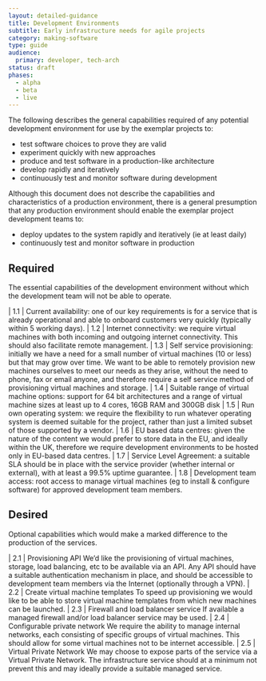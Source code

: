 ```yaml
---
layout: detailed-guidance
title: Development Environments
subtitle: Early infrastructure needs for agile projects
category: making-software
type: guide
audience:
  primary: developer, tech-arch
status: draft
phases:
  - alpha
  - beta
  - live
---
```

    
The following describes the general capabilities required of any potential development environment for use by the exemplar projects to:

* test software choices to prove they are valid
* experiment quickly with new approaches
* produce and test software in a production-like architecture
* develop rapidly and iteratively
* continuously test and monitor software during development

Although this document does not describe the capabilities and characteristics of a production environment, there is a general presumption that any production environment should enable the exemplar project development teams to:

* deploy updates to the system rapidly and iteratively (ie at least daily)
* continuously test and monitor software in production


## Required

The essential capabilities of the development environment without which the development team will not be able to operate.

| 1.1 | Current availability: one of our key requirements is for a service that is already operational and able to onboard customers very quickly (typically within 5 working days).
| 1.2 | Internet connectivity: we require virtual machines with both incoming and outgoing internet connectivity. This should also facilitate remote management.
| 1.3 | Self service provisioning: initially we have a need for a small number of virtual machines (10 or less) but that may grow over time. We want to be able to remotely provision new machines ourselves to meet our needs as they arise, without the need to phone, fax or email anyone, and therefore require a self service method of provisioning virtual machines and storage.
| 1.4 | Suitable range of virtual machine options: support for 64 bit architectures and a range of virtual machine sizes at least up to 4 cores, 16GB RAM and 300GB disk
| 1.5 | Run own operating system: we require the flexibility to run whatever operating system is deemed suitable for the project, rather than just a limited subset of those supported by a vendor.
| 1.6 | EU based data centres: given the nature of the content we would prefer to store data in the EU, and ideally within the UK, therefore we require development environments to be hosted only in EU-based data centres.
| 1.7 | Service Level Agreement: a suitable SLA should be in place with the service provider (whether internal or external), with at least a 99.5% uptime guarantee.
| 1.8 | Development team access: root access to manage virtual machines (eg to install & configure software) for approved development team members.

## Desired

Optional capabilities which would make a marked difference to the production of the services.

| 2.1 | Provisioning API  We’d like the provisioning of virtual machines, storage, load balancing, etc to be available via an API. Any API should have a suitable authentication mechanism in place, and should be accessible to development team members via the Internet (optionally through a VPN).
| 2.2 | Create virtual machine templates  To speed up provisioning we would like to be able to store virtual machine templates from which new machines can be launched.
| 2.3 | Firewall and load balancer service  If available a managed firewall and/or load balancer service may be used.
| 2.4 | Configurable private network  We require the ability to manage internal networks, each consisting of specific groups of virtual machines. This should allow for some virtual machines not to be internet accessible.
| 2.5 | Virtual Private Network We may choose to expose parts of the service via a Virtual Private Network. The infrastructure service should at a minimum not prevent this and may ideally provide a suitable managed service.

